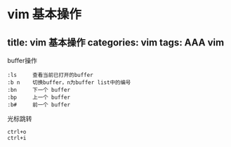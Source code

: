 ﻿# vim 基本操作
title: vim 基本操作
categories: vim
tags: AAA vim
---


buffer操作

    :ls     查看当前已打开的buffer
    :b n    切换buffer，n为buffer list中的编号
    :bn     下一个 buffer
    :bp     上一个 buffer
    :b#     前一个 buffer

光标跳转

    ctrl+o 
    ctrl+i

